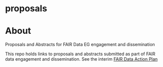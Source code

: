 # proposals



# About
Proposals and Abstracts for FAIR Data EG engagement and dissemination

This repo holds links to proposals and abstracts submitted as part of FAIR data engagement and dissemination. See the interim [FAIR Data Action Plan](https://doi.org/10.5281/zenodo.1285290)

# 
